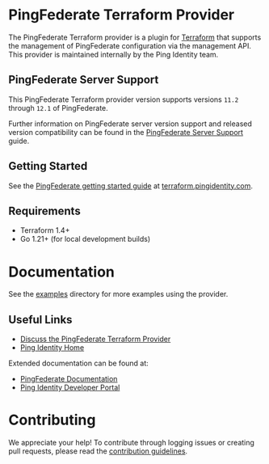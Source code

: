 # PingFederate Terraform Provider
The PingFederate Terraform provider is a plugin for [Terraform](https://www.terraform.io/) that supports the management of PingFederate configuration via the management API. This provider is maintained internally by the Ping Identity team.

## PingFederate Server Support

This PingFederate Terraform provider version supports versions `11.2` through `12.1` of PingFederate.

Further information on PingFederate server version support and released version compatibility can be found in the [PingFederate Server Support](guides/server-support) guide.

## Getting Started

See the [PingFederate getting started guide](https://terraform.pingidentity.com/getting-started/pingfederate/) at [terraform.pingidentity.com](https://terraform.pingidentity.com).

## Requirements
* Terraform 1.4+
* Go 1.21+ (for local development builds)

# Documentation
See the [examples](examples/) directory for more examples using the provider.

## Useful Links
* [Discuss the PingFederate Terraform Provider](https://support.pingidentity.com/s/topic/0TO1W000000IF30WAG/pingdevops)
* [Ping Identity Home](https://www.pingidentity.com/en.html)

Extended documentation can be found at:
* [PingFederate Documentation](https://docs.pingidentity.com/r/en-us/pingfederate-121/pf_pingfederate_landing_page)
* [Ping Identity Developer Portal](https://developer.pingidentity.com/en.html)

# Contributing
We appreciate your help! To contribute through logging issues or creating pull requests, please read the [contribution guidelines](CONTRIBUTING.md).
